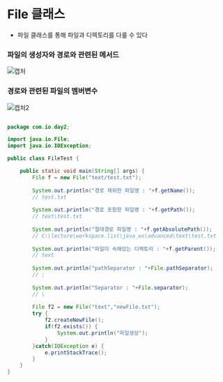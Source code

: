 # File 클래스
- 파일 클래스를 통해 파일과 디렉토리를 다룰 수 있다   

### 파일의 생성자와 경로와 관련된 메서드
![캡처](https://user-images.githubusercontent.com/99188096/163098100-e634cbda-aa29-4bb9-bdd3-c1a22f25db16.PNG)   

### 경로와 관련된 파일의 멤버변수
![캡처2](https://user-images.githubusercontent.com/99188096/163098157-fd317dfa-7433-4d20-a794-baee14feb403.PNG)

```java

package com.io.day2;

import java.io.File;
import java.io.IOException;

public class FileTest {

	public static void main(String[] args) {
		File f = new File("text/test.txt");
		
		System.out.println("경로 제외한 파일명 : "+f.getName()); 
		// test.txt
		
		System.out.println("경로 포함한 파일명 : "+f.getPath()); 
		// text\test.txt
		
		System.out.println("절대경로 파일명 : "+f.getAbsolutePath()); 
		// C:\lecture\workspace.list\java_ws\advanced\text\test.txt
		
		System.out.println("파일이 속해있는 디렉토리 : "+f.getParent());
		// text
		
		System.out.println("pathSeparator : "+File.pathSeparator);
		// ;
		
		System.out.println("Separator : "+File.separator);
		// \
		
		File f2 = new File("text","newFile.txt");
		try {
			f2.createNewFile();
			if(f2.exists()) {
				System.out.println("파일생성");
			}
		}catch(IOException e) {
			e.printStackTrace();
		}
	}
}

```
